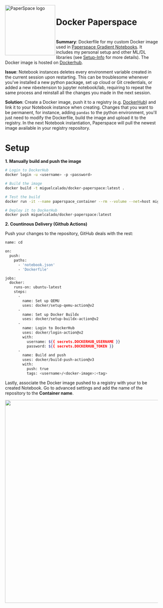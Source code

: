 <img align="left" width="165" height="165" src="https://i.imgur.com/SWwQJRe.png" title="PaperSpace logo">

#
# Docker Paperspace
#
#


**Summary**: Dockerfile for my custom Docker image used in [Paperspace Gradient Notebooks](http://paperspace.com/).
It includes my personal setup and other ML/DL libraries (see [Setup-Info](Setup-Info.md) for more details).
The Docker image is hosted on [Dockerhub](https://hub.docker.com/repository/docker/miguelcalado/docker-paperspace).

**Issue**: Notebook instances deletes every environment variable created in the current session upon restarting. This can be troublesome whenever you've installed a new python package, set up cloud or Git credentials, or added a new nbextension to jupyter notebook/lab, requiring to repeat the same process and reinstall all the changes you made in the next session.

**Solution**: Create a Docker image, push it to a registry (e.g. [DockerHub](hub.docker.com)) and link it to your Notebook instance when creating. Changes that you want to be permanent, for instance, adding ```pandas``` to the python environment, you'll just need to modify the Dockerfile, build the image and upload it to the registry. In the next Notebook instantiation, Paperspace will pull the newest image available in your registry repository.

# Setup

**1. Manually build and push the image**

```bash
# Login to DockerHub
docker login -u <username> -p <password>

# Build the image
docker build -t miguelcalado/docker-paperspace:latest .

# Test the build
docker run -it --name paperspace_container --rm --volume --net=host miguelcalado/docker-paperspace:latest bash

# Deploy it to DockerHub
docker push miguelcalado/docker-paperspace:latest
```

**2. Countinous Delivery (Github Actions)**

Push your changes to the repository, GitHub deals with the rest:

```bash
name: cd

on:
  push:
    paths:
      - 'notebook.json'
      - 'Dockerfile'

jobs:
  docker:
    runs-on: ubuntu-latest
    steps:
      -
        name: Set up QEMU
        uses: docker/setup-qemu-action@v2
      -
        name: Set up Docker Buildx
        uses: docker/setup-buildx-action@v2
      -
        name: Login to DockerHub
        uses: docker/login-action@v2
        with:
          username: ${{ secrets.DOCKERHUB_USERNAME }}
          password: ${{ secrets.DOCKERHUB_TOKEN }}
      -
        name: Build and push
        uses: docker/build-push-action@v3
        with:
          push: true
          tags: <username>/<docker-image>:<tag>
```

Lastly, associate the Docker image pushed to a registry with your to be created Notebook. Go to advanced settings and add the name of the repository to the **Container name**.

<p align="center">
  <img width="666" src="https://i.imgur.com/scY3R7H.png">
</p>
